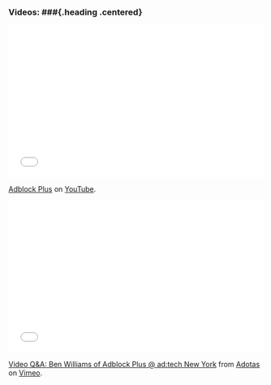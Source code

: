 ### <span>Videos:</span> ###{.heading .centered}

<iframe width="100%" height="300" src="//www.youtube.com/embed/TCwzYXUZmwA" frameborder="0" allowfullscreen></iframe>

[Adblock Plus](http://youtu.be/TCwzYXUZmwA) on [YouTube](http://youtu.be/).

<iframe src="//player.vimeo.com/video/78828081" width="100%" height="300" frameborder="0" allowfullscreen></iframe>

[Video Q&A: Ben Williams of Adblock Plus @ ad:tech New York](http://vimeo.com/78828081) from [Adotas](http://vimeo.com/adotas) on [Vimeo](https://vimeo.com).
